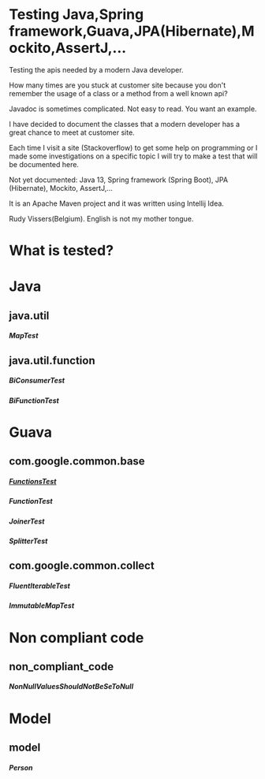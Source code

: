 # Testing Java,Spring framework,Guava,JPA(Hibernate),Mockito,AssertJ,...

Testing the apis needed by a modern Java developer.

How many times are you stuck at customer site because you don't remember the usage of a class or a method from a well known api?

Javadoc is sometimes complicated. Not easy to read. You want an example.

I have decided to document the classes that a modern developer has a great chance to meet at customer site.

Each time I visit a site (Stackoverflow) to get some help on programming or I made some investigations on a specific topic I will try to make a test that will be documented here.

Not yet documented:
Java 13, Spring framework (Spring Boot), JPA (Hibernate), Mockito, AssertJ,...

It is an Apache Maven project and it was written using Intellij Idea.

Rudy Vissers(Belgium). English is not my mother tongue.

# What is tested?

# Java

## java.util

##### MapTest

## java.util.function

##### BiConsumerTest

##### BiFunctionTest

# Guava

## com.google.common.base

##### [FunctionsTest](src/test/java/api/com/google/common/base/FunctionsTest.java)
##### FunctionTest
##### JoinerTest
##### SplitterTest

## com.google.common.collect

##### FluentIterableTest
##### ImmutableMapTest

# Non compliant code

## non_compliant_code

##### NonNullValuesShouldNotBeSeToNull

# Model

## model

##### Person
